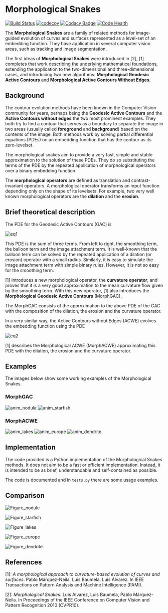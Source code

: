 # Morphological Snakes

<!-- TODO: change this bagues for your own one associated for upstream -->
[![Build Status](https://travis-ci.org/Borda/morph-snakes.svg?branch=master)](https://travis-ci.org/Borda/morph-snakes)
[![codecov](https://codecov.io/gh/Borda/morph-snakes/branch/master/graph/badge.svg)](https://codecov.io/gh/Borda/morph-snakes)
[![Codacy Badge](https://api.codacy.com/project/badge/Grade/fc7cd38998a74f25a7aecae44173dab0)](https://www.codacy.com/app/Borda/morph-snakes?utm_source=github.com&amp;utm_medium=referral&amp;utm_content=Borda/morph-snakes&amp;utm_campaign=Badge_Grade)
[![Code Health](https://landscape.io/github/Borda/morph-snakes/master/landscape.svg?style=flat)](https://landscape.io/github/Borda/morph-snakes/master)

The **Morphological Snakes** are a family of related methods for image-guided
evolution of curves and surfaces represented as a level-set of an embedding
function. They have application in several computer vision areas, such as
tracking and image segmentation.

The first ideas of **Morphological Snakes** were introduced in [2], [1]
completes that work describing the underlying mathematical foundations,
extending the application to the two-dimensional and three-dimensional cases,
and introducing two new algorithms: **Morphological Geodesic Active Contours** and
**Morphological Active Contours Without Edges**.

## Background

The contour evolution methods have been known in the Computer Vision community
for years, perhaps being the **Geodesic Active Contours** and the **Active Contours
without edges** the two most prominent examples. They both try to find a contour
that serves as a boundary to separate the image in two areas (usually called
**foreground** and **background**) based on the contents of the image. Both methods
work by solving partial differential equations (PDEs) on an embedding function
that has the contour as its zero-levelset.

The morphological snakes aim to provide a very fast, simple and stable
approximation to the solution of these PDEs. They do so substituting the terms
of the PDE by the repeated application of morphological operators over a binary
embedding function.

The **morphological operators** are defined as translation and contrast-invariant
operators. A morphological operator transforms an input function depending only
on the shape of its levelsets. For example, two very well known morphological
operators are the **dilation** and the **erosion**.

## Brief theoretical description

The PDE for the Geodesic Active Contours (GAC) is

![eq1](examples/eq1.png)

This PDE is the sum of three terms. From left to right, the smoothing term, the
balloon term and the image attachment term. It is well-known that the balloon
term can be solved by the repeated application of a dilation (or erosion)
operator with a small radius. Similarly, it is easy to simulate the image
attachment term with simple binary rules. However, it is not so easy for the
smoothing term.

[1] introduces a new morphological operator, the **curvature operator**, and
proves that it is a very good approximation to the mean curvature flow given by
the smoothing term. With this new operator, [1] also introduces the
**Morphological Geodesic Active Contours** (MorphGAC).

The MorphGAC consists of the approximation to the above PDE of the GAC with
the composition of the dilation, the erosion and the curvature operator. 

In a very similar way, the Active Contours without Edges (ACWE) evolves the
embedding function using the PDE

![eq2](examples/eq2.png)

[1] describes the Morphological ACWE (MorphACWE) approximating this PDE with
the dilation, the erosion and the curvature operator.

## Examples

The images below show some working examples of the Morphological Snakes.

### MorphGAC

![anim_nodule](examples/anim_nodule.gif)
![anim_starfish](examples/anim_starfish.gif)

### MorphACWE

![anim_lakes](examples/anim_lakes.gif)
![anim_europe](examples/anim_europe.gif)
![anim_dendrite](examples/anim_dendrite.gif)

## Implementation

The code provided is a Python implementation of the Morphological Snakes
methods. It does not aim to be a fast or efficient implementation. Instead, it
is intended to be as brief, understandable and self-contained as possible.

The code is documented and in ``tests.py`` there are some usage examples.

## Comparison

![Figure_nodule](examples/Figure_nodule.png)

![Figure_starfish](examples/Figure_starfish.png)

![Figure_lakes](examples/Figure_lakes.png)

![Figure_europe](examples/Figure_europe.png)

![Figure_dendrite](examples/Figure_dendrite.png)


## References

[1]: *A morphological approach to curvature-based evolution
   of curves and surfaces*. Pablo Márquez-Neila, Luis Baumela, Luis Álvarez.
   In IEEE Transactions on Pattern Analysis and Machine Intelligence (PAMI).

[2]: *Morphological Snakes*. Luis Álvarez, Luis Baumela, Pablo Márquez-Neila.
   In Proceedings of the IEEE Conference on Computer Vision and Pattern Recognition 2010 (CVPR10).

